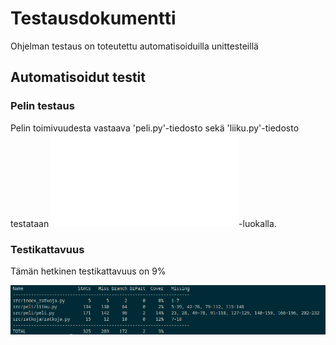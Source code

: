 # Testausdokumentti

Ohjelman testaus on toteutettu automatisoiduilla unittesteillä

## Automatisoidut testit

### Pelin testaus

Pelin toimivuudesta vastaava 'peli.py'-tiedosto sekä 'liiku.py'-tiedosto testataan ![TestPeli](/src/tests/peli_test.py)-luokalla.

### Testikattavuus

Tämän hetkinen testikattavuus on 9%

![](./kuvat/coverage-report.png)

